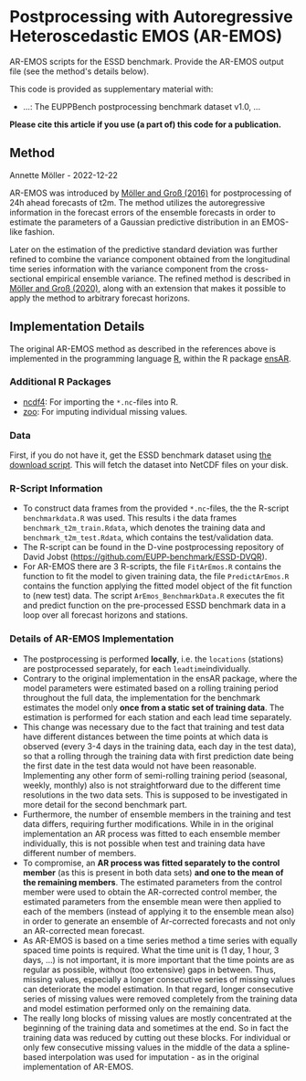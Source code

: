 # Postprocessing with Autoregressive Heteroscedastic EMOS (AR-EMOS)

AR-EMOS scripts for the ESSD benchmark. Provide the AR-EMOS output file (see the method's details below).

This code is provided as supplementary material with:

* ...: The EUPPBench postprocessing benchmark dataset v1.0, ...

**Please cite this article if you use (a part of) this code for a publication.**

## Method

Annette Möller - 2022-12-22

AR-EMOS was introduced by [Möller and Groß (2016)](https://doi.org/10.1002/qj.2741) for postprocessing of 24h ahead forecasts of t2m. The method utilizes the autoregressive information in the forecast errors of the ensemble forecasts in order to estimate the parameters of a Gaussian predictive distribution in an EMOS-like fashion. 

Later on the estimation of the predictive standard deviation was further refined to combine the variance component obtained from the longitudinal time series information with the variance component from the cross-sectional empirical ensemble variance. The refined method is described in [Möller and Groß (2020)](https://doi.org/10.1002/qj.3667), along with an extension that makes it possible to apply the method to arbitrary forecast horizons. 



## Implementation Details

The original AR-EMOS method as described in the references above is implemented in the programming language [R](https://www.r-project.org), within the R package [ensAR](https://github.com/JuGross/ensAR). 


### Additional R Packages

- [ncdf4](https://cran.r-project.org/web/packages/ncdf4/index.html): For importing the `*.nc`-files into R.
- [zoo](https://cran.r-project.org/web/packages/zoo/index.html): For imputing individual missing values. 

### Data

First, if you do not have it, get the ESSD benchmark dataset using [the download script](https://github.com/EUPP-benchmark/ESSD-benchmark-datasets). This will fetch the dataset into NetCDF files on your disk.

### R-Script Information

- To construct data frames from the provided `*.nc`-files, the the R-script `benchmarkdata.R` was used. This results i the data frames `benchmark_t2m_train.Rdata`, which denotes the training data and `benchmark_t2m_test.Rdata`, which contains the test/validation data. 
- The R-script can be found in the D-vine postprocessing repository of David Jobst (https://github.com/EUPP-benchmark/ESSD-DVQR).
- For AR-EMOS there are 3 R-scripts, the file `FitArEmos.R` contains the function to fit the model to given training data, the file `PredictArEmos.R` contains the function applying the fitted model object of the fit function to (new test) data. The script `ArEmos_BenchmarkData.R` executes the fit and predict function on the pre-processed ESSD benchmark data in a loop over all forecast horizons and stations. 


### Details of AR-EMOS Implementation

- The postprocessing is performed **locally**, i.e. the `locations` (stations) are postprocessed separately, for each `leadtime`individually.
- Contrary to the original implementation in the ensAR package, where the model parameters were estimated based on a rolling training period throughout the full data, the implementation for the benchmark estimates the model only **once from a static set of training data**. The estimation is performed for each station and each lead time separately. 
- This change was necessary due to the fact that training and test data have different distances between the time points at which data is observed (every 3-4 days in the training data, each day in the test data), so that a rolling through the training data with first prediction date being the first date in the test data would not have been reasonable. Implementing any other form of semi-rolling training period (seasonal, weekly, monthly) also is not straightforward due to the different time resolutions in the two data sets. This is supposed to be investigated in more detail for the second benchmark part. 
- Furthermore, the number of ensemble members in the training and test data differs, requiring further modifications. While in in the original implementation an AR process was fitted to each ensemble member individually, this is not possible when test and training data have different number of members. 
- To compromise, an **AR process was fitted separately to the control member** (as this is present in both data sets) **and one to the mean of the remaining members**. The estimated parameters from the control member were used to obtain the AR-corrected control member, the estimated parameters from the ensemble mean were then applied to each of the members (instead of applying it to the ensemble mean also) in order to generate an ensemble of Ar-corrected forecasts and not only an AR-corrected mean forecast. 
- As AR-EMOS is based on a time series method a time series with equally spaced time points is required. What the time unit is (1 day, 1 hour, 3 days, ...) is not important, it is more important that the time points are as regular as possible, without (too extensive) gaps in between. Thus, missing values, especially a longer consecutive series of missing values can deteriorate the model estimation. In that regard, longer consecutive series of missing values were removed completely from the training data and model estimation performed only on the remaining data. 
- The really long blocks of missing values are mostly concentrated at the beginning of the training data and sometimes at the end. So in fact the training data was reduced by cutting out these blocks. For individual or only few consecutive missing values in the middle of the data a spline-based interpolation was used for imputation - as in the original implementation of AR-EMOS. 
